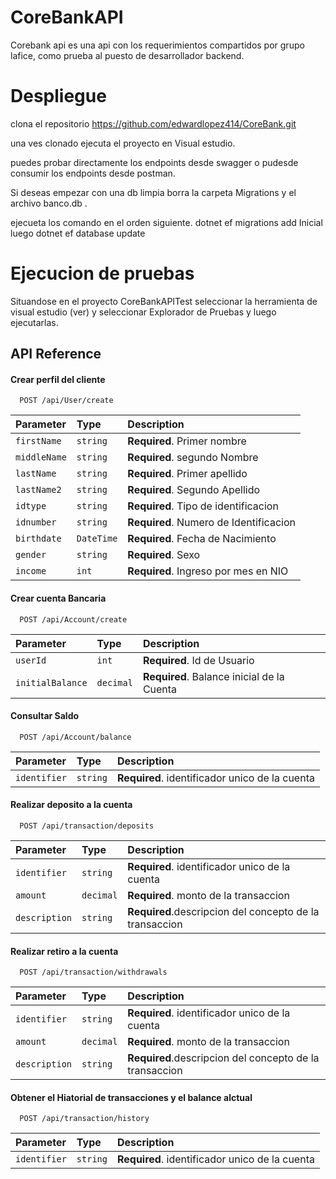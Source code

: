 
# CoreBankAPI

Corebank api es una api con los requerimientos compartidos por grupo lafice, como prueba al puesto de desarrollador backend.

# Despliegue
clona el repositorio https://github.com/edwardlopez414/CoreBank.git

una ves clonado ejecuta el proyecto en Visual estudio.

puedes probar directamente los endpoints desde swagger o pudesde consumir los endpoints desde postman.

Si deseas empezar con una db limpia borra la carpeta Migrations y el archivo banco.db .

ejecueta los comando en el orden siguiente.
 dotnet ef migrations add Inicial  luego 
 dotnet ef database update

 # Ejecucion de pruebas 
Situandose en el proyecto CoreBankAPITest seleccionar la herramienta de visual estudio (ver) y seleccionar Explorador de Pruebas y luego ejecutarlas.

## API Reference

#### Crear perfil del cliente
```http
  POST /api/User/create
```

| Parameter | Type     | Description                |
| :-------- | :------- | :------------------------- |
| `firstName` | `string` | **Required**. Primer nombre |
| `middleName` | `string` | **Required**. segundo Nombre|
| `lastName` | `string` | **Required**. Primer apellido|
| `lastName2` | `string` | **Required**. Segundo Apellido|
| `idtype` | `string` | **Required**. Tipo de identificacion|
| `idnumber` | `string` | **Required**. Numero de Identificacion|
| `birthdate` | `DateTime` | **Required**. Fecha de Nacimiento|
| `gender` | `string` | **Required**. Sexo|
| `income` | `int` | **Required**. Ingreso por mes en NIO |

#### Crear cuenta Bancaria

```http
  POST /api/Account/create
```

| Parameter | Type     | Description                       |
| :-------- | :------- | :-------------------------------- |
| `userId`      | `int` | **Required**. Id de Usuario|
| `initialBalance`      | `decimal` | **Required**. Balance inicial de la Cuenta|


#### Consultar Saldo

```http
  POST /api/Account/balance
```

| Parameter | Type     | Description                       |
| :-------- | :------- | :-------------------------------- |
| `identifier`      | `string` | **Required**. identificador unico de la cuenta|

#### Realizar deposito a la cuenta

```http
  POST /api/transaction/deposits
```

| Parameter | Type     | Description                       |
| :-------- | :------- | :-------------------------------- |
| `identifier` | `string` | **Required**. identificador unico de la cuenta|
| `amount`     | `decimal` | **Required**. monto de la transaccion|
| `description`| `string` | **Required**.descripcion del concepto de la transaccion|

#### Realizar retiro a la cuenta

```http
  POST /api/transaction/withdrawals
```

| Parameter | Type     | Description                       |
| :-------- | :------- | :-------------------------------- |
| `identifier` | `string` | **Required**. identificador unico de la cuenta|
| `amount`     | `decimal` | **Required**. monto de la transaccion|
| `description`| `string` | **Required**.descripcion del concepto de la transaccion|

#### Obtener el Hiatorial de transacciones y el balance alctual
```http
  POST /api/transaction/history
```

| Parameter | Type     | Description                       |
| :-------- | :------- | :-------------------------------- |
| `identifier` | `string` | **Required**. identificador unico de la cuenta|

